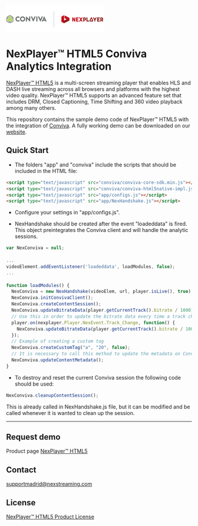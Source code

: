 ![NexPlayer demo home ](images/Conviva1.png)
# NexPlayer™ HTML5 Conviva Analytics Integration

[NexPlayer™ HTML5](https://nexplayersdk.com/nexplayer-html5/) is a multi-screen streaming player that enables HLS and DASH live streaming across all browsers and platforms with the highest video quality. NexPlayer™ HTML5 supports an advanced feature set that includes DRM, Closed Captioning, Time Shifting and 360 video playback among many others.

This repository contains the sample demo code of NexPlayer™ HTML5 with the integration of [Conviva](https://www.conviva.com/). A fully working demo can be downloaded on our [website](https://nexplayersdk.com/request/).

## Quick Start

- The folders "app" and "conviva" include the scripts that should be included in the HTML file:

```html
<script type="text/javascript" src="conviva/conviva-core-sdk.min.js"></script>
<script type="text/javascript" src="conviva/conviva-html5native-impl.js"></script>
<script type="text/javascript" src="app/configs.js"></script>
<script type="text/javascript" src="app/NexHandshake.js"></script>
```

- Configure your settings in "app/configs.js".

- NexHandshake should be created after the event "loadeddata" is fired. This object preintegrates the Conviva client and will handle the analytic sessions.

```javascript
var NexConviva = null;

...
videoElement.addEventListener('loadeddata', loadModules, false);
...

function loadModules() {
  NexConviva = new NexHandshake(videoElem, url, player.isLive(), true);
  NexConviva.initConvivaClient();
  NexConviva.createContentSession();
  NexConviva.updateBitrateData(player.getCurrentTrack().bitrate / 1000);
  // Use this in order to update the bitrate data every time a track changes
  player.on(nexplayer.Player.NexEvent.Track_Change, function() {
    NexConviva.updateBitrateData(player.getCurrentTrack().bitrate / 1000);
  });
  // Example of creating a custom tag
  NexConviva.createCustomTag("a", "20", false);
  // It is necessary to call this method to update the metadata on Conviva side
  NexConviva.updateContentMetadata();
}
```

- To destroy and reset the current Conviva session the following code should be used:

```javascript
NexConviva.cleanupContentSession();
```
This is already called in NexHandshake.js file, but it can be modified and be called whenever
it is wanted to clean up the session.


-------------------

## Request demo
Product page [NexPlayer™ HTML5](https://nexplayersdk.com/html5-player/)

## Contact
[supportmadrid@nexstreaming.com](mailto:supportmadrid@nexplayer.com)

## License
[NexPlayer™ HTML5 Product License](License.txt)
